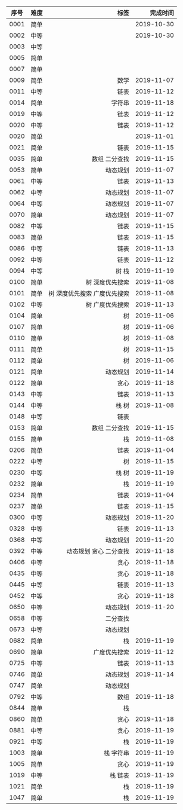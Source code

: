 |序号|难度|标签|完成时间
|:----:|:----|----:|----:|
|0001|简单| |2019-10-30
|0002|中等| |2019-10-30
|0003|中等| |
|0005|简单| |
|0007|简单| |
|0009|简单| 数学|2019-11-07
|0011|中等|链表|2019-11-12
|0014|简单|字符串|2019-11-18
|0019|中等|链表|2019-11-12
|0020|中等|链表|2019-11-12
|0020|简单| |2019-11-01
|0021|简单|链表|2019-11-15
|0035|简单|数组 二分查找|2019-11-15
|0053|简单|动态规划|2019-11-07
|0061|中等|链表|2019-11-13
|0062|中等|动态规划|2019-11-07
|0064|中等|动态规划|2019-11-07
|0070|简单|动态规划|2019-11-07
|0082|中等|链表|2019-11-15
|0083|简单|链表|2019-11-15
|0086|中等|链表|2019-11-13
|0092|中等|链表|2019-11-12
|0094|中等|树 栈|2019-11-19
|0100|简单|树 深度优先搜索|2019-11-08
|0101|简单|树 深度优先搜索 广度优先搜索|2019-11-08
|0102|中等|树 广度优先搜索|2019-11-13
|0104|简单|树|2019-11-06
|0107|简单|树|2019-11-06
|0110|简单|树|2019-11-08
|0111|简单|树|2019-11-15
|0112|简单|树|2019-11-06
|0121|简单|动态规划|2019-11-14
|0122|简单|贪心|2019-11-18
|0143|中等|链表|2019-11-13
|0144|中等|栈 树|2019-11-08
|0148|中等|链表|
|0153|简单|数组 二分查找|2019-11-15
|0155|简单|栈|2019-11-08
|0206|简单|链表|2019-11-04
|0222|中等|树|2019-11-15
|0230|中等|栈 树|2019-11-19
|0232|简单|栈|2019-11-19
|0234|简单|链表|2019-11-04
|0237|简单|链表|2019-11-15
|0300|中等|动态规划|2019-11-20
|0328|中等|链表|2019-11-13
|0368|中等|动态规划|2019-11-20
|0392|中等|动态规划 贪心 二分查找|2019-11-18
|0406|中等|贪心|2019-11-18
|0435|中等|贪心|2019-11-18
|0445|中等|链表|2019-11-13
|0452|中等|贪心|2019-11-18
|0650|中等|动态规划|2019-11-20
|0658|中等|二分查找|
|0673|中等|动态规划|
|0682|简单|栈|2019-11-19
|0690|简单|广度优先搜索|2019-11-12
|0725|中等|链表|2019-11-13
|0746|简单|动态规划|2019-11-14
|0747|简单|动态规划|
|0792|中等|数组|2019-11-18
|0844|简单|栈|
|0860|简单|贪心|2019-11-18
|0881|中等|贪心|2019-11-19
|0921|中等|栈|2019-11-19
|1003|简单|栈 字符串|2019-11-19
|1005|简单|贪心|2019-11-19
|1019|中等|栈 链表|2019-11-19
|1021|简单|栈|2019-11-19
|1047|简单|栈|2019-11-19